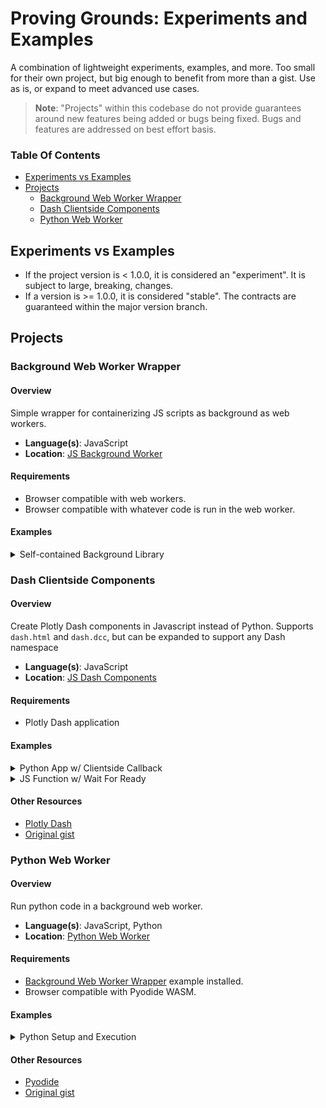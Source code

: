 # Proving Grounds: Experiments and Examples

A combination of lightweight experiments, examples, and more. Too small for their own project,
but big enough to benefit from more than a gist. Use as is, or expand to meet advanced use cases.

> **Note**: "Projects" within this codebase do not provide guarantees around new features being added
or bugs being fixed. Bugs and features are addressed on best effort basis.

### Table Of Contents

- [Experiments vs Examples](#experiments-vs-examples)  
- [Projects](#projects)
  - [Background Web Worker Wrapper](#background-web-worker-wrapper)
  - [Dash Clientside Components](#dash-clientside-components)
  - [Python Web Worker](#python-web-worker)

## Experiments vs Examples

- If the project version is < 1.0.0, it is considered an "experiment". It is subject to large, breaking, changes.
- If a version is >= 1.0.0, it is considered "stable". The contracts are guaranteed within the major version branch.


## Projects

### Background Web Worker Wrapper

#### Overview

Simple wrapper for containerizing JS scripts as background as web workers.
- **Language(s)**: JavaScript
- **Location**: [JS Background Worker](js_background_worker)

#### Requirements
- Browser compatible with web workers.
- Browser compatible with whatever code is run in the web worker.

#### Examples

<details>
<summary>Self-contained Background Library</summary>

1. Create a script that:
   - If loaded as a module by the window, creates a worker with: `new BackgroundWorker(import.meta.url);`
   - Or if loaded in a web worker, starts up the runtime event handling with `self.onmessage = async event => self.postMessage(await runtime.run(event.data));`
2. Has a worker runtime subclass of `BackgroundWorkerRuntime` with the available methods to run.

**myscript.mjs**
```javascript
import {BackgroundWorker, BackgroundWorkerRuntime} from "./background.mjs";

let worker = null;

async function bgRun(count) {
    if (!worker) {
        worker = new BackgroundWorker(import.meta.url);
    }
    const total = document.getElementById("total");
    const result = await worker.run("expensive", {count});
    total.innerHTML = result.result;
}

export class Runtime extends BackgroundWorkerRuntime {
    async expensive({count = 10} = {}) {
        console.log(`Starting cumulative count to ${count} in background`)
        let total = 0;
        for (let i = 0; i < count; i++) {
            total += i;
        }
        console.log(`Finished cumulative count to ${count} in background`)
        return total;
    }
}

if (typeof window !== "undefined") {
    window.bgRun = bgRun
} else if (typeof WorkerGlobalScope !== "undefined" && self instanceof WorkerGlobalScope) {
    const runtime = new Runtime();
    self.onmessage = async event => self.postMessage(await runtime.run(event.data));
}
```

**index.html**:
```html
<!DOCTYPE html>
<html lang="en">
<head>
    <meta http-equiv="Content-Type" content="text/html; charset=UTF-8">
    <script src="/background.mjs" type="module"></script>
    <script src="/myscript.mjs" type="module"></script>
</head>
<body>
<button onclick="bgRun(1000000000)">Cumulative Count to 1 Billion</button>
<br/>
<div id="total"></div>
</body>
</html>
```

</details>


### Dash Clientside Components

#### Overview

Create Plotly Dash components in Javascript instead of Python. Supports `dash.html` and `dash.dcc`,
but can be expanded to support any Dash namespace
- **Language(s)**: JavaScript
- **Location**: [JS Dash Components](js_dash_components)

#### Requirements
- Plotly Dash application

#### Examples

<details>
<summary>Python App w/ Clientside Callback</summary>

**app.py**
```python
import dash
from dash import Input
from dash import Output
from dash import html

app = dash.Dash(__name__)

app.layout = html.Div(
    [
        html.Button("Press to load JS component", id="button"),
        html.Div("Hello World From Python!", id="container"),
    ]
)

app.clientside_callback(
    """
    function press(nClicks) {
        return Dash.html.Div({children: `Hello World From JS! ${nClicks} Clicks.`});
    }""",
    Output("container", "children"),
    Input("button", "n_clicks"),
    prevent_initial_call=True,
)

if __name__ == "__main__":
    app.run_server(debug=True)
```

</details>

<details>
<summary>JS Function w/ Wait For Ready</summary>

**app.py**
```javascript
async function onLoad() {
    // Wait on instantly run JS code to ensure Dash libraries have loaded.
    await Dash.ready;
    return Dash.html.Div({children: "Dash JS libraries ready."});
}
```

</details>

#### Other Resources

- [Plotly Dash](https://dash.plotly.com/)
- [Original gist](https://gist.github.com/dfrtz/b7787e8cafc6329fcab627de4f88d03b)


### Python Web Worker

#### Overview

Run python code in a background web worker.
- **Language(s)**: JavaScript, Python
- **Location**: [Python Web Worker](py_web_worker)

#### Requirements
- [Background Web Worker Wrapper](#background-web-worker-wrapper) example installed.
- Browser compatible with Pyodide WASM.

#### Examples

<details>
<summary>Python Setup and Execution</summary>

**myscript.mjs**
```javascript
import * as Python from "./python.mjs";

async function main() {
    Python.init();
    const result = await Python.execute(`
    import sys
    print('Initialized Python:', sys.version)
    sys.version
    `);
    const msg = document.getElementById("msg");
    msg.innerHTML = `Initialized Python: ${result.result}`;
}

await main();
```

**index.html**:
```html
<!DOCTYPE html>
<html lang="en">
<head>
    <meta http-equiv="Content-Type" content="text/html; charset=UTF-8">
    <script src="/background.mjs" type="module"></script>
    <script src="/experiments.mjs" type="module"></script>
</head>
<body>
<div id="msg"></div>
</body>
</html>
```

</details>

#### Other Resources

- [Pyodide](https://pyodide.org/)
- [Original gist](https://gist.github.com/dfrtz/0cd04ab201677f390c09fd952d15df00)